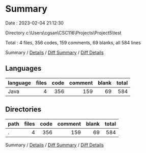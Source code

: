 # Summary

Date : 2023-02-04 21:12:30

Directory c:\\Users\\cgsan\\CSC116\\Projects\\Project5\\test

Total : 4 files,  356 codes, 159 comments, 69 blanks, all 584 lines

Summary / [Details](details.md) / [Diff Summary](diff.md) / [Diff Details](diff-details.md)

## Languages
| language | files | code | comment | blank | total |
| :--- | ---: | ---: | ---: | ---: | ---: |
| Java | 4 | 356 | 159 | 69 | 584 |

## Directories
| path | files | code | comment | blank | total |
| :--- | ---: | ---: | ---: | ---: | ---: |
| . | 4 | 356 | 159 | 69 | 584 |

Summary / [Details](details.md) / [Diff Summary](diff.md) / [Diff Details](diff-details.md)